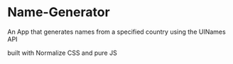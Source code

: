 # Name-Generator
An App that generates names from a specified country using the UINames API

built with Normalize CSS and pure JS


